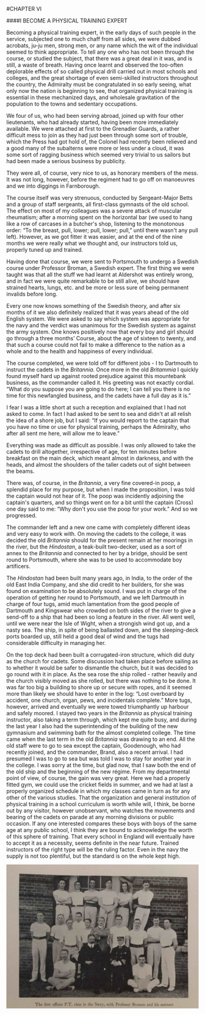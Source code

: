 #CHAPTER VI

####I BECOME A PHYSICAL TRAINING EXPERT

Becoming a physical training expert, in the early days of such people in the service, subjected one to much chaff from all sides, we were dubbed acrobats, ju-ju men, strong men, or any name which the wit of the individual seemed to think appropriate. To tell any one who has not been through the course, or studied the subject, that there was a great deal in it was, and is still, a waste of breath. Having once learnt and observed the too-often deplorable effects of so called physical drill carried out in most schools and colleges, and the great shortage of even semi-skilled instructors throughout the country, the Admiralty must be congratulated in so early seeing, what only now the nation is beginning to see, that organized physical training is essential in these mechanized days, and wholesale gravitation of the population to the towns and sedentary occupations.

We four of us, who had been serving abroad, joined up with four other lieutenants, who had already started, having been more immediately available. We were attached at first to the Grenadier Guards, a rather difficult mess to join as they had just been through some sort of trouble, which the Press had got hold of, the Colonel had recently been relieved and a good many of the subalterns were more or less under a cloud, it was some sort of ragging business which seemed very trivial to us sailors but had been made a serious business by publicity.

They were all, of course, very nice to us, as honorary members of the mess. It was not long, however, before the regiment had to go off on manoeuvres and we into diggings in Farnborough.

The course itself was very strenuous, conducted by Sergeant-Major Betts and a group of staff sergeants, all first-class gymnasts of the old school. The effect on most of my colleagues was a severe attack of muscular rheumatism; after a morning spent on the horizontal bar (we used to hang like a row of carcases in a butcher's shop, listening to the monotonous order: “To the breast, pull, lower; pull, lower; pull,” until there wasn't any pull left). However, as we got fitter it was easier, and at the end of the nine months we were really what we thought and, our instructors told us, properly tuned up and trained.

Having done that course, we were sent to Portsmouth to undergo a Swedish course under Professor Broman, a Swedish expert. The first thing we were taught was that all the stuff we had learnt at Aldershot was entirely wrong, and in fact we were quite remarkable to be still alive, we should have strained hearts, lungs, etc. and be more or less sure of being permanent invalids before long.

Every one now knows something of the Swedish theory, and after six months of it we also definitely realized that it was years ahead of the old English system. We were asked to say which system was appropriate for the navy and the verdict was unanimous for the Swedish system as against the army system. One knows positively now that every boy and girl should go through a three months’ Course, about the age of sixteen to twenty, and that such a course could not fail to make a difference to the nation as a whole and to the health and happiness of every individual.

The course completed, we were told off for different jobs - I to Dartmouth to instruct the cadets in the *Britannia*. Once more in the old *Britammia* I quickly found myself hard up against rooted prejudice against this mountebank business, as the commander called it. His greeting was not exactly cordial. “What do you suppose you are going to do here; I can tell you there is no time for this newfangled business, and the cadets have a full day as it is.”

I fear I was a little short at such a reception and explained that I had not asked to come. In fact I had asked to be sent to sea and didn't at all relish the idea of a shore job, but I said: “If you would report to the captain that you have no time or use for physical training, perhaps the Admiralty, who after all sent me here, will allow me to leave.”

Everything was made as difficult as possible. I was only allowed to take the cadets to drill altogether, irrespective of age, for ten minutes before breakfast on the main deck, which meant almost in darkness, and with the heads, and almost the shoulders of the taller cadets out of sight between the beams.

There was, of course, in the *Britannia*, a very fine covered-in poop, a splendid place for my purpose, but when I made the proposition, I was told the captain would not hear of it. The poop was incidently adjoining the captain's quarters, and so things went on for a bit until the captain (Cross) one day said to me: “Why don't you use the poop for your work.” And so we progressed.

The commander left and a new one came with completely different ideas and very easy to work with. On moving the cadets to the college, it was decided the old *Britannia* should for the present remain at her moorings in the river, but the *Hindostan*, a teak-built two-decker, used as a sort of annex to the *Britannia* and connected to her by a bridge, should be sent round to Portsmouth, where she was to be used to accommodate boy artificers.

The *Hindostan* had been built many years ago, in India, to the order of the old East India Company, and she did credit to her builders, for she was found on examination to be absolutely sound. I was put in charge of the operation of getting her round to Portsmouth, and we left Dartmouth in charge of four tugs, amid much lamentation from the good people of Dartmouth and Kingswear who crowded on both sides of the river to give a send-off to a ship that had been so long a feature in the river. All went well, until we were near the Isle of Wight, when a strongish wind got up, and a nasty sea. The ship, in spite of being ballasted down, and the sleeping-deck ports boarded up, still held a good deal of wind and the tugs had considerable difficulty in managing her.

On the top deck had been built a corrugated-iron structure, which did duty as the church for cadets. Some discussion had taken place before sailing as to whether it would be safer to dismantle the church, but it was decided to go round with it in place. As the sea rose the ship rolled - rather heavily and the church visibly moved as she rolled, but there was nothing to be done. It was far too big a building to shore up or secure with ropes, and it seemed more than likely we should have to enter in the log: “Lost overboard by accident, one church, organ, pews, and incidentals complete.” More tugs, however, arrived and eventually we were towed triumphantly up harbour and safely moored. I stayed two years in the *Britannia* as physical training instructor, also taking a term through, which kept me quite busy, and during the last year I also had the superintending of the building of the new gymnasium and swimming bath for the almost completed college. The time came when the last term in the old *Britannia* was drawing to an end. All the old staff were to go to sea except the captain, Goodenough, who had recently joined, and the commander, Brand, also a recent arrival. I had presumed I was to go to sea but was told I was to stay for another year in the college. I was sorry at the time, but glad now, that I saw both the end of the old ship and the beginning of the new régime. From my departmental point of view, of course, the gain was very great. Here we had a properly fitted gym, we could use the cricket fields in summer, and we had at last a properly organized schedule in which my classes came in turn as for any other of the various studies. That the organization and general institution of physical training in a school curriculum is worth while will, I think, be borne out by any visitor, however unobservant, who watches the movements and bearing of the cadets on parade at any morning divisions or public occasion. If any one interested compares these boys with boys of the same age at any public school, I think they are bound to acknowledge the worth of this sphere of training. That every school in England will eventually have to accept it as a necessity, seems definite in the near future. Trained instructors of the right type will be the ruling factor. Even in the navy the supply is not too plentiful, but the standard is on the whole kept high.

![](../img/ch6_PTClass.jpg)
